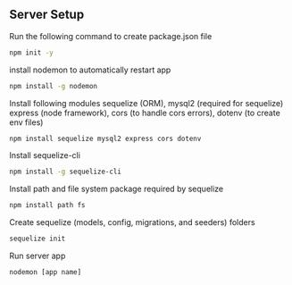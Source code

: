## Server Setup

Run the following command to create package.json file

```bash
npm init -y
```

install nodemon to automatically restart app

```bash
npm install -g nodemon
```

Install following modules 
sequelize (ORM), mysql2 (required for sequelize) express (node framework), cors (to handle cors errors), dotenv (to create env files)

```bash
npm install sequelize mysql2 express cors dotenv
```

Install sequelize-cli

```bash
npm install -g sequelize-cli
```

Install path and file system package required by sequelize

```bash
npm install path fs
```

Create sequelize (models, config, migrations, and seeders) folders

```bash
sequelize init
```

Run server app

```bash
nodemon [app name]
```
